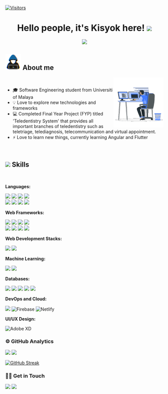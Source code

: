 [![Visitors](https://api.visitorbadge.io/api/visitors?path=https%3A%2F%2Fgithub.com%2Fkisyok&label=Total%20profile%20visits&countColor=%23263759)](https://visitorbadge.io/status?path=https%3A%2F%2Fgithub.com%2Fkisyok)

<h1 align="center"><b>Hello people, it's Kisyok here! </b><img src="https://media.giphy.com/media/hvRJCLFzcasrR4ia7z/giphy.gif" width="35"></h1>
<p align="center">
  <a href="https://github.com/DenverCoder1/readme-typing-svg"><img src="https://readme-typing-svg.herokuapp.com?font=Time+New+Roman&color=cyan&size=25&center=true&vCenter=true&width=600&height=100&lines=Software+Engineering+Student;Full-Stack+Developer;A+thirsty+learner"></a>
</p>

## <picture><img src = "https://github.com/0xAbdulKhalid/0xAbdulKhalid/raw/main/assets/mdImages/about_me.gif" width = 50px></picture> **About me**

<picture> <img align="right" src="https://github.com/0xAbdulKhalid/0xAbdulKhalid/raw/main/assets/mdImages/Right_Side.gif" width = 160px></picture>

<br>

- 🎓 Software Engineering student from Universiti of Malaya 
- 💡 Love to explore new technologies and frameworks
- 💻 Completed Final Year Project (FYP) titled 'Teledentistry System' that provides all important branches 
      of teledentistry such as teletriage, telediagnosis, telecommunication and virtual appointment.
- ⚡ Love to learn new things, currently learning Angular and Flutter

<br> 

## <img src="https://media2.giphy.com/media/QssGEmpkyEOhBCb7e1/giphy.gif?cid=ecf05e47a0n3gi1bfqntqmob8g9aid1oyj2wr3ds3mg700bl&rid=giphy.gif" width ="25"><b> Skills</b>
<br>

**Languages:**
<p>
<img src="https://img.shields.io/badge/Python-3776AB?style=for-the-badge&logo=python&logoColor=white">
<img src="https://img.shields.io/badge/JavaScript-323330?style=for-the-badge&logo=javascript&logoColor=F7DF1E">
<img src="https://img.shields.io/badge/HTML5-E34F26?style=for-the-badge&logo=html5&logoColor=white">
<img src="https://img.shields.io/badge/CSS3-1572B6?style=for-the-badge&logo=css3&logoColor=white"><br>
<img src="https://img.shields.io/badge/Matlab-00599C?style=for-the-badge&logoColor=white">
<img src="https://img.shields.io/badge/Java-ED8B00?style=for-the-badge&logo=java&logoColor=white">
<img src="https://img.shields.io/badge/PHP-777BB4?style=for-the-badge&logo=php&logoColor=white">
<img src="https://img.shields.io/badge/json-5E5C5C?style=for-the-badge&logo=json&logoColor=white">
</p>

**Web Frameworks:**
<p>
<img src="https://img.shields.io/badge/Vue.js-35495E?style=for-the-badge&logo=vue.js&logoColor=4FC08D">
<img src="https://img.shields.io/badge/Node.js-43853D?style=for-the-badge&logo=node.js&logoColor=white">
<img src="https://img.shields.io/badge/Express.js-404D59?style=for-the-badge">
<img src="https://img.shields.io/badge/Laravel-FF2D20?style=for-the-badge&logo=laravel&logoColor=white"> <br>
<img src="https://img.shields.io/badge/React-20232A?style=for-the-badge&logo=react&logoColor=61DAFB">
<img src="https://img.shields.io/badge/Bootstrap-563D7C?style=for-the-badge&logo=bootstrap&logoColor=white">
<img src="https://img.shields.io/badge/Wordpress-21759B?style=for-the-badge&logo=wordpress&logoColor=white">
<img src="https://img.shields.io/badge/spring-%236DB33F.svg?style=for-the-badge&logo=spring&logoColor=white">
</p>

**Web Development Stacks:**
<p>
<img src="https://img.shields.io/badge/MEVN-35495E?style=for-the-badge">
<img src="https://img.shields.io/badge/MERN-43853D?style=for-the-badge">
</p>

**Machine Learning:**
<p>
<img src="https://img.shields.io/badge/Multilabel Classification-FF6F00?style=for-the-badge">
<img src="https://img.shields.io/badge/Image Processing-F7931E?style=for-the-badge">
</p>

**Databases:**
<p>
<img src="https://img.shields.io/badge/MySQL-00000F?style=for-the-badge&logo=mysql&logoColor=white">
<img src="https://img.shields.io/badge/SQLite-07405E?style=for-the-badge&logo=sqlite&logoColor=white">
<img src="https://img.shields.io/badge/MongoDB-4EA94B?style=for-the-badge&logo=mongodb&logoColor=white">
<img src="https://img.shields.io/badge/Oracle-F80000?style=for-the-badge&logo=oracle&logoColor=white">
<img src="https://img.shields.io/badge/Oracle-F80000?style=for-the-badge&logo=oracle&logoColor=white">
</p>

**DevOps and Cloud:**
<p>
<img src="https://img.shields.io/badge/Heroku-430098?style=for-the-badge&logo=heroku&logoColor=white">
<img alt="Firebase" src="https://img.shields.io/badge/firebase%20-%23039BE5.svg?&style=for-the-badge&logo=firebase"/>
<img alt="Netlify" src="https://img.shields.io/badge/Netlify-00C7B7?style=for-the-badge&logo=netlify&logoColor=white"/>
</p>

**UI/UX Design:**
<p>
<img alt="Adobe XD" src="https://img.shields.io/badge/Figma-F24E1E?style=for-the-badge&logo=figma&logoColor=white"/>
</p>

### ⚙️ GitHub Analytics

<p>
<img src="https://github-readme-stats.vercel.app/api?username=kisyok&show_icons=true&theme=react">
<img src="https://github-readme-stats.vercel.app/api/top-langs/?username=kisyok&layout=compact&theme=react&langs_count=8">
</p>

[![GitHub Streak](http://github-readme-streak-stats.herokuapp.com?user=kisyok&theme=dark)](https://git.io/streak-stats)

### 🤝🏻 Get in Touch

<p>
<a href="https://linkedin.com/in/kisyokindran"><img src="https://img.shields.io/badge/LinkedIn-0077B5?style=for-the-badge&logo=linkedin&logoColor=white"></a>
<a href="mailto:kisoindran@gmail.com"><img src="https://img.shields.io/badge/Gmail-D14836?style=for-the-badge&logo=gmail&logoColor=white"></a>
</p>
